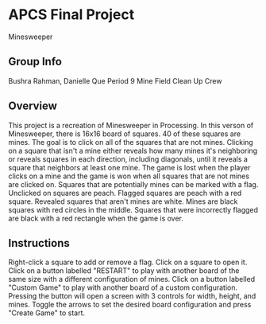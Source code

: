 # APCS Final Project
Minesweeper
## Group Info
Bushra Rahman, Danielle Que
Period 9
Mine Field Clean Up Crew
## Overview
This project is a recreation of Minesweeper in Processing. In this verson of Minesweeper, there is 16x16 board of squares. 40 of these squares are mines. The goal is to click on all of the squares that are not mines. Clicking on a square that isn't a mine either reveals how many mines it's neighboring or reveals squares in each direction, including diagonals, until it reveals a square that neighbors at least one mine. The game is lost when the player clicks on a mine and the game is won when all squares that are not mines are clicked on. Squares that are potentially mines can be marked with a flag.
Unclicked on squares are peach. Flagged squares are peach with a red square. Revealed squares that aren't mines are white. Mines are black squares with red circles in the middle. Squares that were incorrectly flagged are black with a red rectangle when the game is over.
## Instructions
Right-click a square to add or remove a flag.
Click on a square to open it.
Click on a button labelled "RESTART" to play with another board of the same size with a different configuration of mines.
Click on a button labelled "Custom Game" to play with another board of a custom configuration. Pressing the button will open a screen with 3 controls for width, height, and mines. Toggle the arrows to set the desired board configuration and press "Create Game" to start.